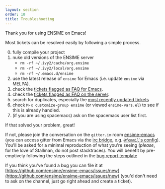 ```yaml
---
layout: section
order: 10
title: Troubleshooting
---
```


Thank you for using ENSIME on Emacs!

Most tickets can be resolved easily by following a simple process.

0. fully compile your project
1. nuke old versions of the ENSIME server
   - `rm -rf ~/.ivy2/cache/org.ensime`
   - `rm -rf ~/.ivy2/local/org.ensime`
   - `rm -rf ~/.emacs.d/ensime`
2. use the latest release of `ensime` for Emacs (i.e. update `ensime` via MELPA).
3. check the [tickets flagged as FAQ for Emacs](https://github.com/ensime/ensime-emacs/issues?labels=FAQ).
4. check the [tickets flagged as FAQ on the server](https://github.com/ensime/ensime-server/issues?labels=FAQ).
5. search for duplicates, especially the [most recently updated tickets](http://github.com/ensime/ensime-emacs/issues?direction=desc&sort=updated)
6. check `M-x customize-group ensime` (or viewed `ensime-vars.el`) to see if this is already handled.
7. (if you are using spacemacs) ask on the spacemacs user list first.

If that solved your problem, great!

If not, please join the conversation on the `gitter.im` room [ensime-emacs](https://gitter.im/ensime/ensime-emacs) (you can access gitter from Emacs via the [irc bridge](https://irc.gitter.im/), e.g. [`@fommil`'s config](https://github.com/fommil/dotfiles/blob/4fde3ee31074052fa98d9dbd6ca1c1625cdb1015/.emacs.d/init-gnu.el#L46-L54)). You'll be asked for a minimal reproduction of what you're seeing (*please*, for the love of Stallman, do not post stacktraces). You will benefit by pre-emptively following the steps outlined in the [bug report template](https://github.com/ensime/ensime-emacs/blob/master/ISSUE_TEMPLATE.md)

If you think you've found a bug you can file it at [https://github.com/ensime/ensime-emacs/issues/new](https://github.com/ensime/ensime-emacs/issues/new) (you'd don't need to ask on the channel, just go right ahead and create a ticket).
